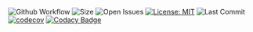 ![Github Workflow](https://img.shields.io/github/workflow/status/AY2021S1-CS2113T-F12-2/tp/Java%20CI) ![Size](https://img.shields.io/github/repo-size/AY2021S1-CS2113T-F12-2/tp) ![Open Issues](https://img.shields.io/github/issues-raw/AY2021S1-CS2113T-F12-2/tp) [![License: MIT](https://img.shields.io/badge/License-MIT-blue.svg)](https://opensource.org/licenses/MIT) ![Last Commit](https://img.shields.io/github/last-commit/AY2021S1-CS2113T-F12-2/tp) [![codecov](https://codecov.io/gh/AY2021S1-CS2113T-F12-2/tp/branch/master/graph/badge.svg?token=2H6O4KMWRA)](Codecov) [![Codacy Badge](https://app.codacy.com/project/badge/Grade/fac33332a53745f990829c425c499621)](https://www.codacy.com/gh/AY2021S1-CS2113T-F12-2/tp/dashboard?utm_source=github.com&amp;utm_medium=referral&amp;utm_content=AY2021S1-CS2113T-F12-2/tp&amp;utm_campaign=Badge_Grade)